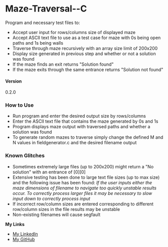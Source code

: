 # Maze-Traversal--C

Program and necessary test files to:
* Accept user input for rows/columns size of displayed maze
* Accept ASCII text file to use as a test case for maze with 0s being open paths and 1s being walls
* Traverse through maze recursively with an array size limit of 200x200
* Display size generated in previous step and whether or not a solution was found
* If the maze finds an exit returns "Solution found" 
* If the maze exits through the same entrance returns "Solution not found"

#### Version
0.2.0

### How to Use
* Run program and enter the desired output size by rows/columns
* Enter the ASCII text file that contains the maze generated by 0s and 1s
* Program displays maze output with traversed paths and whether a solution was found
* To generate random mazes to traverse simply change the defined M and N values in fieldgenerator.c and the desired filename output

### Known Glitches
* Sometimes extremely large files (up to 200x200) might return a "No solution" with an entrance of [0][0]
* Extensive testing has been done to large text file sizes (up to max size) and the following issue has been found:
*If the user inputs either the maze dimensions of filename to navigate too quickly unstable results occur.*
*To correctly process larger files it may be necessary to slow input down to correctly process input*
* If incorrect row/column sizes are entered corresponding to different row/column sizes in the file results may be unstable
* Non-existing filenames will cause segfault


**My Links**

- [My LinkedIn](http://linkedin.com/in/dillonmabry)
- [My GitHub](https://github.com/dillonmabry/)

